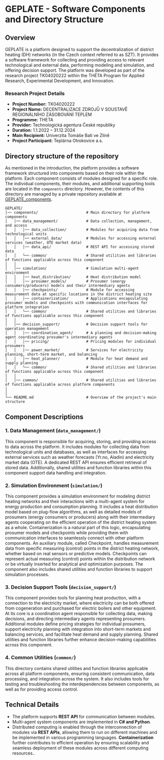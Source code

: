 # GEPLATE - Software Components and Directory Structure

## Overview
GEPLATE is a platform designed to support the decentralization of district heating (DH) networks (in the Czech context referred to as SZT).
It provides a software framework for collecting and providing access to relevant technological and external data, performing modeling and simulation,
and offering decision support. 
The platform was developed as part of the research project TK04020222 within the THÉTA Program for Applied Research, Experimental Development, and Innovation.

### Research Project Details
- **Project Number:** TK04020222 
- **Project Name:** DECENTRALIZACE ZDROJŮ V SOUSTAVĚ REGIONÁLNÍHO ZÁSOBOVÁNÍ TEPLEM
- **Programme:** THETA
- **Provider:** Technologická agentura České republiky  
- **Duration:** 1.1.2022 – 31.12.2024  
- **Main Recipient:** Univerzita Tomáše Bati ve Zlíně  
- **Project Participant:** Teplárna Otrokovice a.s. 
  

## Directory structure of the repository
As mentioned in the introduction, the platform provides a software framework structured into components based on their role within the platform.
Each component consists of modules designed for a specific role. The individual components, their modules, and additional supporting tools are located in the `components` directory. However, the contents of this directory are managed by a private repository available at [GEPLATE_components](https://github.com/vdolinay/GEPLATE_components).

```
GEPLATE/
│── components/                      # Main directory for platform components
│   │── data_management/             # Data collection, management, and access
│   │   │── data_collection/         # Modules for acquiring data from technological units
│   │   │── external_data/           # Modules for accessing external services (weather, OTE market data)
│   │   │── data_api/                # REST API for accessing stored data
│   │   └── common/                  # Shared utilities and libraries of functions applicable across this component
│   │
│   │── simulation/                  # Simulation multi-agent environment
│   │   │── heat_distribution/       # Heat distribution model
│   │   │── prosumer_models/         # Prosumer (energy consumers/producers) models and their intermediary agents
│   │   │── checkpoints/             # Module for accessing measurement data at specific locations in the district heating site
│   │   │── containerization/        # Applications encapsulating prosumer models and checkpoints with communication interfaces for platform integration
│   │   └── common/                  # Shared utilities and libraries of functions applicable across this component
│   │
│   │── decision_support/            # Decision support tools for operation management
│   │   │── coordination_agent/      # A planning and decision-making agent coordinating prosumer's intermediary agents
│   │   │── pricing/                 # Pricing modules for individual prosumers
│   │   │── power_market/            # Services for electricity planning, short-term market, and balancing
│   │   │── heat_planner/            # Module for heat demand and supply planning
│   │   └── common/                  # Shared utilities and libraries of functions applicable across this component
│   │
│   │── common/                      # Shared utilities and libraries of functions applicable across platform components
│ 
│       
└── README.md                        # Overview of the project's main structure
```

## Component Descriptions  

### 1. Data Management (`data_management/`)  
This component is responsible for acquiring, storing, and providing access to data across the platform.
It includes modules for collecting data from technological units and databases,
as well as interfaces for accessing external services such as weather forecasts (Yr.no, Aladin) and electricity market data (OTE).
A dedicated REST API ensures efficient retrieval of stored data. 
Additionally, shared utilities and function libraries within this component support data handling and integration.  

### 2. Simulation Environment (`simulation/`)  
This component provides a simulation environment for modeling district heating networks and their interactions with a multi-agent system for energy production and consumption planning. It includes a heat distribution model based on plug-flow algorithms, as well as detailed models of prosumers (energy consumers or producers) along with their intermediary agents cooperating on the efficient operation of the district heating system as a whole. Containerization is a natural part of this logic, encapsulating prosumer models and checkpoints while providing them with communication interfaces to seamlessly connect with other platform components.
An auxiliary module, called Checkpoint, handles measurement data from specific measuring (control) points in the district heating network, whether based on real sensors or predictive models. Checkpoints can represent actual measuring (control) points within the distribution network or be virtually inserted for analytical and optimization purposes.
The component also includes shared utilities and function libraries to support simulation processes.  

### 3. Decision Support Tools (`decision_support/`)  
This component provides tools for planning heat production, with a connection to the electricity market, where electricity can be both offered from cogeneration and purchased for electric boilers and other equipment.
At its core is a coordination agent responsible for collecting data, making decisions, and directing intermediary agents representing prosumers. Additional modules define pricing strategies for individual prosumers, support electricity planning with integration into short-term markets and balancing services, and facilitate heat demand and supply planning. Shared utilities and function libraries further enhance decision-making capabilities across this component.  

### 4. Common Utilities (`common/`)  
This directory contains shared utilities and function libraries applicable across all platform components, ensuring consistent communication, data processing, and integration across the system. It also includes tools for testing and troubleshooting the interdependencies between components, as well as for providing access control.


## Technical Details
- The platform supports **REST API** for communication between modules.
- Multi-agent system components are implemented in **C# and Python**.
- Distributed computing is enabled through the interconnection of modules via **REST APIs**, allowing them to run on different machines and be implemented in various programming languages. **Containerization** further contributes to efficient operation by ensuring scalability and seamless deployment of these modules across different computing resources..
